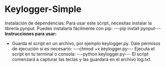 # Keylogger-Simple

Instalación de dependencias:
Para usar este script, necesitas instalar la librería pynput. Puedes instalarla fácilmente con pip:
---pip install pynput---    
**Instrucciones para usar:**
   - Guarda el script en un archivo, por ejemplo keylogger.py.
Dale permisos de ejecución si es necesario:
---chmod +x keylogger.py---
Ejecuta el script en tu terminal o consola:
---python keylogger.py---
El script comenzará a capturar las teclas y las guardará en el archivo log.txt.
